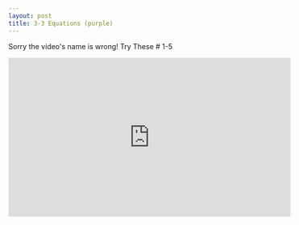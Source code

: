 ```yaml
---
layout: post
title: 3-3 Equations (purple)
---
```

Sorry the video's name is wrong!
Try These # 1-5
<iframe width="560" height="315" src="https://www.youtube.com/embed/rY45mBJFcvg" frameborder="0" allowfullscreen></iframe>
